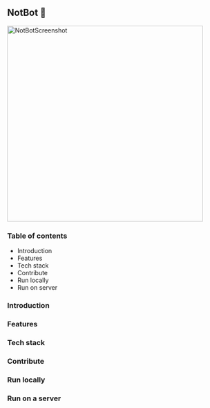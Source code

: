 ## NotBot 🤖  
  
<img width="453" alt="NotBotScreenshot" src="https://user-images.githubusercontent.com/70780322/212863354-6bfc24c4-b5b8-485b-bfc9-be71b2bc1102.png">  
  
### Table of contents  
+ Introduction  
+ Features  
+ Tech stack  
+ Contribute  
+ Run locally  
+ Run on server  
  
### Introduction  
  
### Features    
  
### Tech stack  
  
### Contribute  
  
### Run locally  
  
### Run on a server  
  
